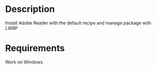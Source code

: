 Description
===========

Install Adobe Reader with the default recipe and manage package with LWRP

Requirements
============

Work on Windows

